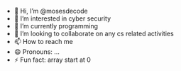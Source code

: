 - 👋 Hi, I’m @mosesdecode
- 👀 I’m interested in cyber security
- 🌱 I’m currently programming
- 💞️ I’m looking to collaborate on any cs related activities
- 📫 How to reach me 
- 😄 Pronouns: ...
- ⚡ Fun fact: array start at 0

<!---
mosesdecode/mosesdecode is a ✨ special ✨ repository because its `README.md` (this file) appears on your GitHub profile.
You can click the Preview link to take a look at your changes.
--->
